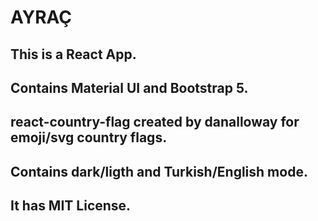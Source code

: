 # AYRAÇ

## This is a React App.

## Contains Material UI and Bootstrap 5.

## react-country-flag created by danalloway for emoji/svg country flags.

## Contains dark/ligth and Turkish/English mode.

## It has MIT License.
 